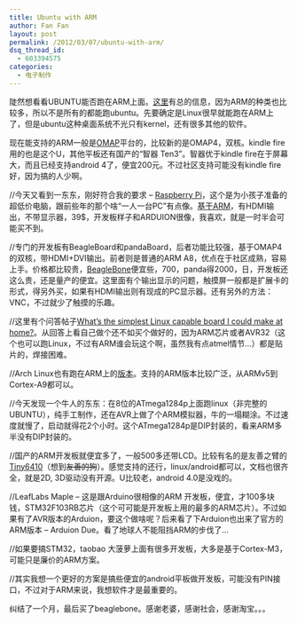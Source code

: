 ```yaml
---
title: Ubuntu with ARM
author: Fan Fan
layout: post
permalink: /2012/03/07/ubuntu-with-arm/
dsq_thread_id:
  - 603394575
categories:
  - 电子制作
---
```

陡然想看看UBUNTU能否跑在ARM上面。[这里][1]有总的信息，因为ARM的种类也比较多，所以不是所有的都能跑ubuntu。先要确定是Linux很早就能跑在ARM上了，但是ubuntu这种桌面系统不光只有kernel，还有很多其他的软件。

现在能支持的ARM一般是[OMAP][2]平台的，比较新的是OMAP4，双核。kindle fire用的也是这个U，其他平板还有国产的“智器 Ten3”。智器优于kindle fire在于屏幕大，而且已经支持android 4了，便宜200元。不过社区支持可能没有kindle fire好，因为搞的人少啊。

//今天又看到一东东，刚好符合我的要求 &#8211; [Raspberry Pi][3]，这个是为小孩子准备的超低价电脑，跟前些年的那个啥“一人一台PC”有点像。[基于ARM][4]，有HDMI输出，不带显示器，39$，开发板样子和ARDUION很像，我喜欢，就是一时半会可能买不到。

//专门的开发板有BeagleBoard和pandaBoard，后者功能比较强，基于OMAP4的双核，带HDMI+DVI输出。前者则是普通的ARM A8，优点在于社区成熟，容易上手。价格都比较贵，[BeagleBone][5]便宜些，700，panda得2000，日，开发板还这么贵，还是量产的便宜。这里面有个输出显示的问题，触摸屏一般都是扩展卡的形式，得另外买，如果有HDMI输出则有现成的PC显示器。还有另外的方法：VNC，不过就少了触摸的乐趣。

//这里有个问答帖子[What&#8217;s the simplest Linux capable board I could make at home?][6]。从回答上看自己做个还不如买个做好的，因为ARM芯片或者AVR32（这个也可以跑Linux，不过有ARM谁会玩这个啊，虽然我有点atmel情节&#8230;）都是贴片的，焊接困难。

//Arch Linux也有跑在ARM上的[版本][7]。支持的ARM版本比较广泛，从ARMv5到Cortex-A9都可以。

//今天发现一个牛人的东东：在8位的ATmega1284p上面跑linux（非完整的UBUNTU），纯手工制作，还在AVR上做了个ARM模拟器，牛的一塌糊涂。不过速度就慢了，启动就得花2个小时。这个ATmega1284p是DIP封装的，看来ARM多半没有DIP封装的。

//国产的ARM开发板就便宜多了，一般500多还带LCD。比较有名的是友善之臂的[Tiny6410][8]（想到<del>友善的狗</del>）。感觉支持的还行，linux/android都可以，文档也很齐全，就是2D, 3D驱动没有开源。U比较老，android 4.0是没戏的。

//LeafLabs Maple &#8211; 这是跟Arduino很相像的ARM 开发板，便宜，才100多块钱，STM32F103RB芯片（这个可可能是开发板上用的最多的ARM芯片）。不过如果有了AVR版本的Arduion，要这个做啥呢？后来看了下Arduion也出来了官方的ARM版本 &#8211; Arduion Due。看了地球人不能阻挡ARM的步伐了&#8230;

//如果要搞STM32，taobao 大菠萝上面有很多开发板，大多是基于Cortex-M3，可能只是廉价的ARM方案。

//其实我想一个更好的方案是搞些便宜的android平板做开发板，可能没有PIN接口，不过对于ARM来说，我想软件才是最重要的。

纠结了一个月，最后买了beaglebone。感谢老婆，感谢社会，感谢淘宝。。。

 [1]: https://wiki.ubuntu.com/ARM
 [2]: http://baike.baidu.com/view/441609.htm
 [3]: http://www.raspberrypi.org/
 [4]: http://elinux.org/CH:R-Pi_Hub
 [5]: http://beagleboard.org/bone
 [6]: http://electronics.stackexchange.com/questions/1738/whats-the-simplest-linux-capable-board-i-could-make-at-home
 [7]: http://archlinuxarm.org/
 [8]: http://www.arm9.net/tiny6410.asp